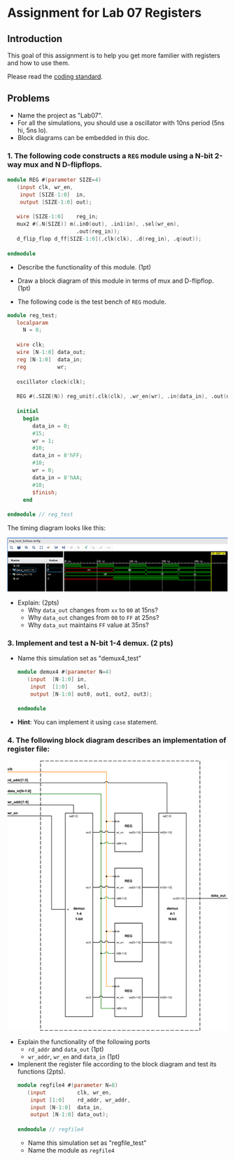 # Assignment for Lab 07 Registers

## Introduction

This goal of this assignment is to help you get more familier with registers and how to use them.

Please read the [coding standard](coding_standard.md).

## Problems
- Name the project as "Lab07".
- For all the simulations, you should use a oscillator with 10ns period (5ns hi, 5ns lo).
- Block diagrams can be embedded in this doc.

### 1. The following code constructs a ```REG``` module using a N-bit 2-way mux and N D-flipflops.
```verilog
module REG #(parameter SIZE=4)
   (input clk, wr_en,
    input [SIZE-1:0]  in,
    output [SIZE-1:0] out);

   wire [SIZE-1:0]    reg_in;
   mux2 #(.N(SIZE)) m(.in0(out), .in1(in), .sel(wr_en),
                      .out(reg_in));
   d_flip_flop d_ff[SIZE-1:0](.clk(clk), .d(reg_in), .q(out));

endmodule

```
- Describe the functionality of this module. (1pt)

- Draw a block diagram of this module in terms of mux and D-flipflop. (1pt)

- The following code is the test bench of ```REG``` module.
```verilog
module reg_test;
   localparam
     N = 8;

   wire clk;
   wire [N-1:0] data_out;
   reg [N-1:0]  data_in;
   reg          wr;

   oscillator clock(clk);

   REG #(.SIZE(N)) reg_unit(.clk(clk), .wr_en(wr), .in(data_in), .out(data_out));

   initial
     begin
        data_in = 0;
        #15;
        wr = 1;
        #10;
        data_in = 8'hFF;
        #10;
        wr = 0;
        data_in = 8'hAA;
        #10;
        $finish;
     end

endmodule // reg_test
```
  The timing diagram looks like this:
  
  ![](pics/reg_test_behav.png)

- Explain: (2pts)
  - Why ```data_out``` changes from ```xx``` to ```00``` at 15ns?
  - Why ```data_out``` changes from ```00``` to ```FF``` at 25ns?
  - Why ```data_out``` maintains ```FF``` value at 35ns?

### 3. Implement and test a N-bit 1-4 demux. (2 pts)
- Name this simulation set as "demux4\_test"
  ```verilog
  module demux4 #(parameter N=4) 
     (input  [N-1:0] in,
      input  [1:0]   sel,
      output [N-1:0] out0, out1, out2, out3);
  
  endmodule
  ```
- **Hint**: You can implement it using ```case``` statement.

### 4. The following block diagram describes an implementation of register file:
![](pics/regfile.png)
- Explain the functionality of the following ports
  - ```rd_addr``` and ```data_out``` (1pt)
  - ```wr_addr```, ```wr_en``` and ```data_in``` (1pt)
- Implenent the register file according to the block diagram and test its functions (2pts).
  ```verilog
  module regfile4 #(parameter N=8)
     (input          clk, wr_en,
      input [1:0]    rd_addr, wr_addr,
      input [N-1:0]  data_in,
      output [N-1:0] data_out);
  
  endmodule // regfile4
  ```
  - Name this simulation set as "regfile\_test"
  - Name the module as ```regfile4```

